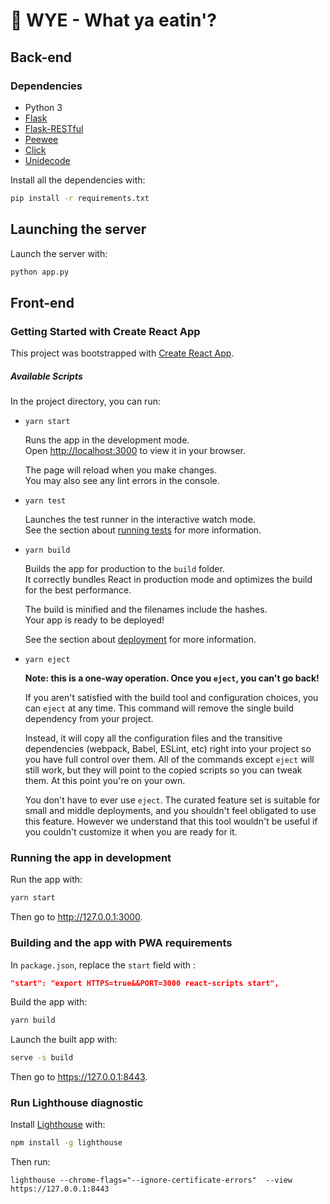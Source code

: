 # :fork_and_knife: WYE - What ya eatin'?

## Back-end

### Dependencies

- Python 3
- [Flask](https://flask.palletsprojects.com/en/1.1.x/)
- [Flask-RESTful](https://flask-restful.readthedocs.io/en/latest/)
- [Peewee](http://docs.peewee-orm.com/en/latest/)
- [Click](https://click.palletsprojects.com/en/8.0.x/)
- [Unidecode](https://pypi.org/project/Unidecode/)

Install all the dependencies with:
```bash
pip install -r requirements.txt
```

## Launching the server

Launch the server with: 
```bash
python app.py
```

## Front-end

### Getting Started with Create React App

This project was bootstrapped with [Create React App](https://github.com/facebook/create-react-app).

##### Available Scripts

In the project directory, you can run:

-  `yarn start`

    Runs the app in the development mode.\
    Open [http://localhost:3000](http://localhost:3000) to view it in your browser.

    The page will reload when you make changes.\
    You may also see any lint errors in the console.

-  `yarn test`

    Launches the test runner in the interactive watch mode.\
    See the section about [running tests](https://facebook.github.io/create-react-app/docs/running-tests) for more information.

-  `yarn build`

    Builds the app for production to the `build` folder.\
    It correctly bundles React in production mode and optimizes the build for the best performance.

    The build is minified and the filenames include the hashes.\
    Your app is ready to be deployed!

    See the section about [deployment](https://facebook.github.io/create-react-app/docs/deployment) for more information.

-  `yarn eject`

    **Note: this is a one-way operation. Once you `eject`, you can't go back!**

    If you aren't satisfied with the build tool and configuration choices, you can `eject` at any time. This command will remove the single build dependency from your project.

    Instead, it will copy all the configuration files and the transitive dependencies (webpack, Babel, ESLint, etc) right into your project so you have full control over them. All of the commands except `eject` will still work, but they will point to the copied scripts so you can tweak them. At this point you're on your own.

    You don't have to ever use `eject`. The curated feature set is suitable for small and middle deployments, and you shouldn't feel obligated to use this feature. However we understand that this tool wouldn't be useful if you couldn't customize it when you are ready for it.

### Running the app in development

Run the app with:

```bash
yarn start
```

Then go to http://127.0.0.1:3000.

### Building and the app with PWA requirements

In `package.json`, replace the `start` field with :

```json
"start": "export HTTPS=true&&PORT=3000 react-scripts start",
```

Build the app with: 

```bash
yarn build
```

Launch the built app with:

```bash
serve -s build
```

Then go to https://127.0.0.1:8443.

### Run Lighthouse diagnostic

Install [Lighthouse](https://developers.google.com/web/tools/lighthouse) with:

```bash
npm install -g lighthouse
```

Then run:

```
lighthouse --chrome-flags="--ignore-certificate-errors"  --view https://127.0.0.1:8443
```